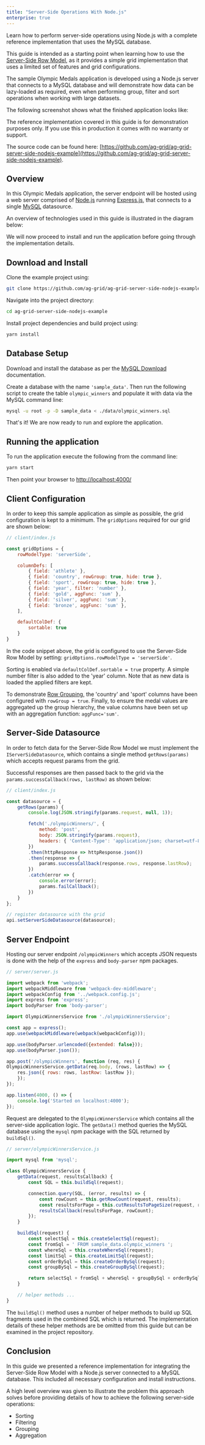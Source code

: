 ```yaml
---
title: "Server-Side Operations With Node.js"
enterprise: true
---
```


Learn how to perform server-side operations using Node.js with a complete reference implementation that uses the MySQL database.


This guide is intended as a starting point when learning how to use the [Server-Side Row Model](/server-side-model/), as it provides a simple grid implementation that uses a limited set of features and grid configurations.


The sample Olympic Medals application is developed using a Node.js server that connects to a MySQL database and will demonstrate how data can be lazy-loaded as required, even when performing group, filter and sort operations when working with large datasets.

The following screenshot shows what the finished application looks like:

<image-caption src="server-side-operations-nodejs/resources/nodejs-app.png" alt="NodeJS" constrained="true"></image-caption>

<note>
The reference implementation covered in this guide is for demonstration purposes only. If you use
this in production it comes with no warranty or support.
</note>

The source code can be found here: [https://github.com/ag-grid/ag-grid-server-side-nodejs-example](https://github.com/ag-grid/ag-grid-server-side-nodejs-example).

## Overview

In this Olympic Medals application, the server endpoint will be hosted using a web server comprised of [Node.js](https://nodejs.org/) running [Express.js](https://expressjs.com/), that connects to a single [MySQL](https://www.mysql.com/) datasource.

An overview of technologies used in this guide is illustrated in the diagram below:

<image-caption src="server-side-operations-nodejs/resources/app-arch.png" alt="App Arch" constrained="true"></image-caption>

We will now proceed to install and run the application before going through the implementation details.

## Download and Install

Clone the example project using:

```bash
git clone https://github.com/ag-grid/ag-grid-server-side-nodejs-example.git
```

Navigate into the project directory:

```bash
cd ag-grid-server-side-nodejs-example
```

Install project dependencies and build project using:

```bash
yarn install
```

## Database Setup

Download and install the database as per the [MySQL Download](https://www.mysql.com/downloads/) documentation.


Create a database with the name `'sample_data'`. Then run the following script to create the table `olympic_winners` and populate it with data via the MySQL command line:


```bash
mysql -u root -p -D sample_data < ./data/olympic_winners.sql
```

That's it! We are now ready to run and explore the application.

## Running the application

To run the application execute the following from the command line:


```bash
yarn start
```

Then point your browser to [http://localhost:4000/](http://localhost:4000/)

## Client Configuration

In order to keep this sample application as simple as possible, the grid configuration is kept to a minimum. The `gridOptions` required for our grid are shown below:


```js
// client/index.js

const gridOptions = {
    rowModelType: 'serverSide',

    columnDefs: [
        { field: 'athlete' },
        { field: 'country', rowGroup: true, hide: true },
        { field: 'sport', rowGroup: true, hide: true },
        { field: 'year', filter: 'number' },
        { field: 'gold', aggFunc: 'sum' },
        { field: 'silver', aggFunc: 'sum' },
        { field: 'bronze', aggFunc: 'sum' },
    ],

    defaultColDef: {
        sortable: true
    }
}
```

In the code snippet above, the grid is configured to use the Server-Side Row Model by setting: `gridOptions.rowModelType = 'serverSide'`.


Sorting is enabled via `defaultColDef.sortable = true` property. A simple number filter is also added to the 'year' column. Note that as new data is loaded the applied filters are kept.

To demonstrate [Row Grouping](/server-side-model-grouping/), the 'country' and 'sport' columns have been configured with `rowGroup = true`. Finally, to ensure the medal values are aggregated up the group hierarchy, the value columns have been set up with an aggregation function: `aggFunc='sum'`.

## Server-Side Datasource

In order to fetch data for the Server-Side Row Model we must implement the `IServerSideDatasource`, which contains a single method `getRows(params)` which accepts request params from the grid.

Successful responses are then passed back to the grid via the `params.successCallback(rows, lastRow)` as shown below:

```js
// client/index.js

const datasource = {
    getRows(params) {
        console.log(JSON.stringify(params.request, null, 1));

        fetch('./olympicWinners/', {
            method: 'post',
            body: JSON.stringify(params.request),
            headers: { 'Content-Type': 'application/json; charset=utf-8' }
        })
        .then(httpResponse => httpResponse.json())
        .then(response => {
            params.successCallback(response.rows, response.lastRow);
        })
        .catch(error => {
            console.error(error);
            params.failCallback();
        })
    }
};

// register datasource with the grid
api.setServerSideDatasource(datasource);
```

## Server Endpoint

Hosting our server endpoint `/olympicWinners` which accepts JSON requests is done with the help of the `express` and `body-parser` npm packages.


```js
// server/server.js

import webpack from 'webpack';
import webpackMiddleware from 'webpack-dev-middleware';
import webpackConfig from '../webpack.config.js';
import express from 'express';
import bodyParser from 'body-parser';

import OlympicWinnersService from './olympicWinnersService';

const app = express();
app.use(webpackMiddleware(webpack(webpackConfig)));

app.use(bodyParser.urlencoded({extended: false}));
app.use(bodyParser.json());

app.post('/olympicWinners', function (req, res) {
OlympicWinnersService.getData(req.body, (rows, lastRow) => {
    res.json({ rows: rows, lastRow: lastRow });
    });
});

app.listen(4000, () => {
    console.log('Started on localhost:4000');
});
```

Request are delegated to the `OlympicWinnersService` which contains all the server-side application logic. The `getData()` method queries the MySQL database using the `mysql` npm package with the SQL returned by `buildSql()`.

```js
// server/olympicWinnersService.js

import mysql from 'mysql';

class OlympicWinnersService {
    getData(request, resultsCallback) {
        const SQL = this.buildSql(request);

        connection.query(SQL, (error, results) => {
            const rowCount = this.getRowCount(request, results);
            const resultsForPage = this.cutResultsToPageSize(request, results);
            resultsCallback(resultsForPage, rowCount);
        });
    }

    buildSql(request) {
        const selectSql = this.createSelectSql(request);
        const fromSql = ' FROM sample_data.olympic_winners ';
        const whereSql = this.createWhereSql(request);
        const limitSql = this.createLimitSql(request);
        const orderBySql = this.createOrderBySql(request);
        const groupBySql = this.createGroupBySql(request);

        return selectSql + fromSql + whereSql + groupBySql + orderBySql + limitSql;
    }

    // helper methods ...
}
```

The `buildSql()` method uses a number of helper methods to build up SQL fragments used in the combined SQL which is returned. The implementation details of these helper methods are be omitted from this guide but can be examined in the project repository.

## Conclusion

In this guide we presented a reference implementation for integrating the Server-Side Row Model with a Node.js server connected to a MySQL database. This included all necessary configuration and install instructions.

A high level overview was given to illustrate the problem this approach solves before providing details of how to achieve the following server-side operations:

- Sorting
- Filtering
- Grouping
- Aggregation

